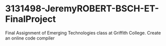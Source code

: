 # 3131498-JeremyROBERT-BSCH-ET-FinalProject
Final Assignment of Emerging Technologies class at Griffith College. Create an online code compiler 

